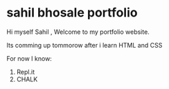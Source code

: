 # sahil bhosale portfolio

Hi myself Sahil , Welcome to my portfolio website. 

Its comming up tommorow after i learn HTML and CSS

For now I know:
1. Repl.it
2. CHALK
